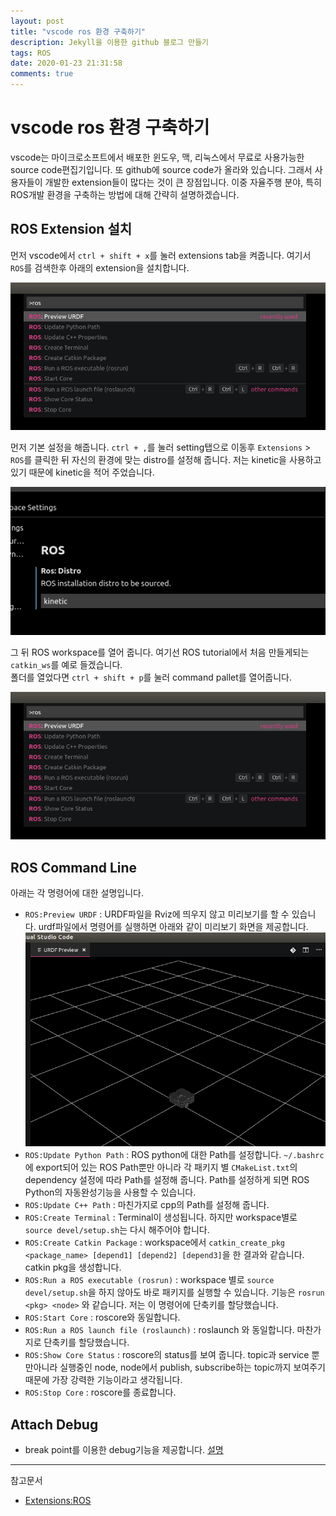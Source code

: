 ```yaml
---
layout: post
title: "vscode ros 환경 구축하기"
description: Jekyll을 이용한 github 블로그 만들기
tags: ROS
date: 2020-01-23 21:31:58
comments: true
---
```

# vscode ros 환경 구축하기

vscode는 마이크로소프트에서 배포한 윈도우, 맥, 리눅스에서 무료로 사용가능한 source code편집기입니다. 또 github에 source code가 올라와 있습니다. 그래서 사용자들이 개발한 extension들이 많다는 것이 큰 장점입니다. 이중 자율주행 분야, 특히 ROS개발 환경을 구축하는 방법에 대해 간략히 설명하겠습니다.

## ROS Extension 설치

먼저 vscode에서 `ctrl + shift + x`를 눌러 extensions tab을 켜줍니다. 여기서 `ROS`를 검색한후 아래의 extension을 설치합니다.

![](/../image/vscode_ros_commandline.png)

먼저 기본 설정을 해줍니다. `ctrl + ,`를 눌러 setting탭으로 이동후 `Extensions` > `ROS`를 클릭한 뒤 자신의 환경에 맞는 distro를 설정해 줍니다. 저는 kinetic을 사용하고 있기 때문에 kinetic을 적어 주었습니다.

![](/../image/ros_distro.png)

그 뒤 ROS workspace를 열어 줍니다. 여기선 ROS tutorial에서 처음 만들게되는 `catkin_ws`를 예로 들겠습니다.  
폴더를 열었다면 `ctrl + shift + p`를 눌러 command pallet를 열어줍니다.

![](/../image/update_path.png)

## ROS Command Line

아래는 각 명령어에 대한 설명입니다.

- `ROS:Preview URDF` : URDF파일을 Rviz에 띄우지 않고 미리보기를 할 수 있습니다. urdf파일에서 명령어를 실행하면 아래와 같이 미리보기 화면을 제공합니다.
![](/../image/ros_urdf_preview_in_vscode.png)
- `ROS:Update Python Path` : ROS python에 대한 Path를 설정합니다. `~/.bashrc`에 export되어 있는 ROS Path뿐만 아니라 각 패키지 별 `CMakeList.txt`의 dependency 설정에 따라 Path를 설정해 줍니다. Path를 설정하게 되면 ROS Python의 자동완성기능을 사용할 수 있습니다.
- `ROS:Update C++ Path` : 마친가지로 cpp의 Path를 설정해 줍니다.
- `ROS:Create Terminal` : Terminal이 생성됩니다. 하지만 workspace별로 `source devel/setup.sh`는 다시 해주어야 합니다.
- `ROS:Create Catkin Package` : workspace에서 `catkin_create_pkg <package_name> [depend1] [depend2] [depend3]`을 한 결과와 같습니다. catkin pkg을 생성합니다.
- `ROS:Run a ROS executable (rosrun)` : workspace 별로 `source devel/setup.sh`을 하지 않아도 바로 패키지를 실행할 수 있습니다. 기능은 `rosrun <pkg> <node>` 와 같습니다. 저는 이 명령어에 단축키를 할당했습니다.
- `ROS:Start Core` : roscore와 동일합니다.
- `ROS:Run a ROS launch file (roslaunch)` : roslaunch 와 동일합니다. 마찬가지로 단축키를 할당했습니다.
- `ROS:Show Core Status` : roscore의 status를 보여 줍니다. topic과 service 뿐만아니라 실행중인 node, node에서 publish, subscribe하는 topic까지 보여주기 때문에 가장 강력한 기능이라고 생각됩니다.
- `ROS:Stop Core` : roscore를 종료합니다.

## Attach Debug

- break point를 이용한 debug기능을 제공합니다. [설명](https://github.com/ms-iot/vscode-ros/blob/master/doc/debug-support.md#attach)

---
참고문서
- [Extensions:ROS](https://marketplace.visualstudio.com/items?itemName=ms-iot.vscode-ros)